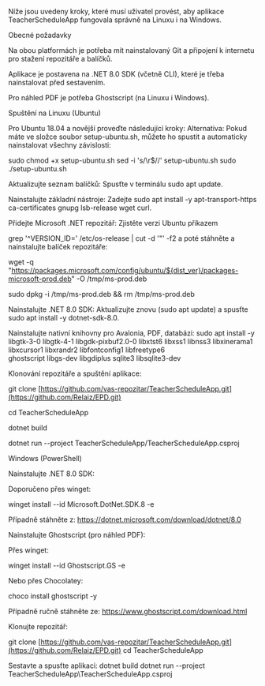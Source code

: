 Níže jsou uvedeny kroky, které musí uživatel provést, aby aplikace TeacherScheduleApp fungovala správně na Linuxu i na Windows.

Obecné požadavky

Na obou platformách je potřeba mít nainstalovaný Git a připojení k internetu pro stažení repozitáře a balíčků.

Aplikace je postavena na .NET 8.0 SDK (včetně CLI), které je třeba nainstalovat před sestavením.

Pro náhled PDF je potřeba Ghostscript (na Linuxu i Windows).

Spuštění na Linuxu (Ubuntu)

Pro Ubuntu 18.04 a novější proveďte následující kroky:
Alternativa: Pokud máte ve složce soubor setup-ubuntu.sh, můžete ho spustit a automaticky nainstalovat všechny závislosti:

sudo chmod +x setup-ubuntu.sh
sed -i 's/\r$//' setup-ubuntu.sh
sudo ./setup-ubuntu.sh

Aktualizujte seznam balíčků:
Spusťte v terminálu sudo apt update.

Nainstalujte základní nástroje:
Zadejte
sudo apt install -y apt-transport-https ca-certificates gnupg lsb-release wget curl.

Přidejte Microsoft .NET repozitář:
Zjistěte verzi Ubuntu příkazem 

grep '^VERSION_ID=' /etc/os-release | cut -d '"' -f2 a poté stáhněte a nainstalujte balíček repozitáře:

wget -q "https://packages.microsoft.com/config/ubuntu/${dist_ver}/packages-microsoft-prod.deb" -O /tmp/ms-prod.deb

sudo dpkg -i /tmp/ms-prod.deb && rm /tmp/ms-prod.deb

Nainstalujte .NET 8.0 SDK:
Aktualizujte znovu (sudo apt update) a spusťte
sudo apt install -y dotnet-sdk-8.0.

Nainstalujte nativní knihovny pro Avalonia, PDF, databázi:
sudo apt install -y \
    libgtk-3-0 libgtk-4-1 libgdk-pixbuf2.0-0 libxtst6 libxss1 libnss3 libxinerama1 \
    libxcursor1 libxrandr2  libfontconfig1 libfreetype6 \
    ghostscript libgs-dev libgdiplus sqlite3 libsqlite3-dev

Klonování repozitáře a spuštění aplikace:

git clone [https://github.com/vas-repozitar/TeacherScheduleApp.git](https://github.com/Relaiz/EPD.git)

cd TeacherScheduleApp

dotnet build

dotnet run --project TeacherScheduleApp/TeacherScheduleApp.csproj


Windows (PowerShell)

Nainstalujte .NET 8.0 SDK:

Doporučeno přes winget:

winget install --id Microsoft.DotNet.SDK.8 -e

Případně stáhněte z: https://dotnet.microsoft.com/download/dotnet/8.0

Nainstalujte Ghostscript (pro náhled PDF):

Přes winget:

winget install --id Ghostscript.GS -e

Nebo přes Chocolatey:

choco install ghostscript -y

Případně ručně stáhněte ze: https://www.ghostscript.com/download.html

Klonujte repozitář:

git clone [https://github.com/vas-repozitar/TeacherScheduleApp.git](https://github.com/Relaiz/EPD.git)
cd TeacherScheduleApp

Sestavte a spusťte aplikaci:
dotnet build
dotnet run --project TeacherScheduleApp\TeacherScheduleApp.csproj
